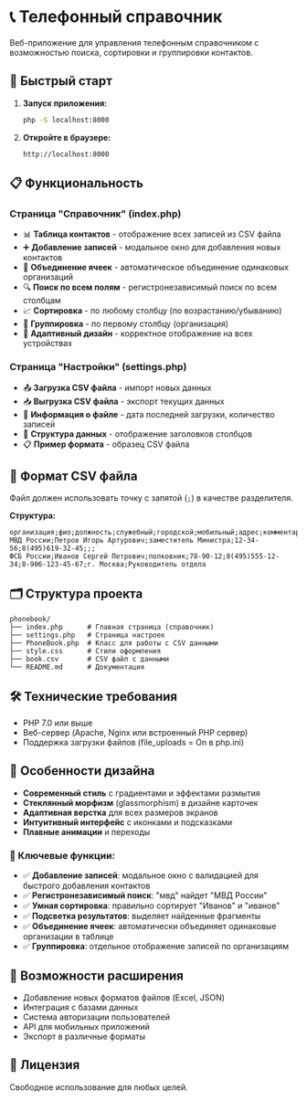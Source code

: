 # 📞 Телефонный справочник

Веб-приложение для управления телефонным справочником с возможностью поиска, сортировки и группировки контактов.

## 🚀 Быстрый старт

1. **Запуск приложения:**
   ```bash
   php -S localhost:8000
   ```

2. **Откройте в браузере:**
   ```
   http://localhost:8000
   ```

## 📋 Функциональность

### Страница "Справочник" (index.php)
- 📊 **Таблица контактов** - отображение всех записей из CSV файла
- ➕ **Добавление записей** - модальное окно для добавления новых контактов
- 🔗 **Объединение ячеек** - автоматическое объединение одинаковых организаций
- 🔍 **Поиск по всем полям** - регистронезависимый поиск по всем столбцам
- 📈 **Сортировка** - по любому столбцу (по возрастанию/убыванию)
- 🏢 **Группировка** - по первому столбцу (организация)
- 📱 **Адаптивный дизайн** - корректное отображение на всех устройствах

### Страница "Настройки" (settings.php)
- 📤 **Загрузка CSV файла** - импорт новых данных
- 📥 **Выгрузка CSV файла** - экспорт текущих данных
- 📅 **Информация о файле** - дата последней загрузки, количество записей
- 📄 **Структура данных** - отображение заголовков столбцов
- 📋 **Пример формата** - образец CSV файла

## 📁 Формат CSV файла

Файл должен использовать точку с запятой (`;`) в качестве разделителя.

**Структура:**
```csv
организация;фио;должность;служебный;городской;мобильный;адрес;комментарий
МВД России;Петров Игорь Артурович;заместитель Министра;12-34-56;8(495)619-32-45;;;
ФСБ России;Иванов Сергей Петрович;полковник;78-90-12;8(495)555-12-34;8-906-123-45-67;г. Москва;Руководитель отдела
```

## 🗂️ Структура проекта

```
phonebook/
├── index.php      # Главная страница (справочник)
├── settings.php   # Страница настроек
├── PhoneBook.php  # Класс для работы с CSV данными
├── style.css      # Стили оформления
├── book.csv       # CSV файл с данными
└── README.md      # Документация
```

## 🛠️ Технические требования

- PHP 7.0 или выше
- Веб-сервер (Apache, Nginx или встроенный PHP сервер)
- Поддержка загрузки файлов (file_uploads = On в php.ini)

## 🎨 Особенности дизайна

- **Современный стиль** с градиентами и эффектами размытия
- **Стеклянный морфизм** (glassmorphism) в дизайне карточек
- **Адаптивная верстка** для всех размеров экранов
- **Интуитивный интерфейс** с иконками и подсказками
- **Плавные анимации** и переходы

### 🎯 Ключевые функции:

- ✅ **Добавление записей**: модальное окно с валидацией для быстрого добавления контактов
- ✅ **Регистронезависимый поиск**: "мвд" найдет "МВД России"
- ✅ **Умная сортировка**: правильно сортирует "Иванов" и "иванов" 
- ✅ **Подсветка результатов**: выделяет найденные фрагменты
- ✅ **Объединение ячеек**: автоматически объединяет одинаковые организации в таблице
- ✅ **Группировка**: отдельное отображение записей по организациям

## 🔧 Возможности расширения

- Добавление новых форматов файлов (Excel, JSON)
- Интеграция с базами данных
- Система авторизации пользователей
- API для мобильных приложений
- Экспорт в различные форматы

## 📝 Лицензия

Свободное использование для любых целей.
